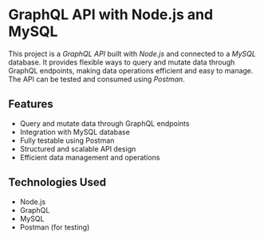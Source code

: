 # GraphQL API with Node.js and MySQL

This project is a *GraphQL API* built with *Node.js* and connected to a *MySQL* database. It provides flexible ways to query and mutate data through GraphQL endpoints, making data operations efficient and easy to manage. The API can be tested and consumed using *Postman*.

## Features

- Query and mutate data through GraphQL endpoints
- Integration with MySQL database
- Fully testable using Postman
- Structured and scalable API design
- Efficient data management and operations

## Technologies Used

- Node.js
- GraphQL
- MySQL
- Postman (for testing)
